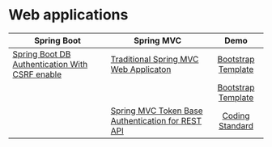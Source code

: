 # Web applications

| Spring Boot | Spring MVC | Demo |
| --- | --- | :---: |
| [Spring Boot DB Authentication With CSRF enable](https://github.com/stephenking1101/WebApp/tree/master/DBAuthenWithCSRF) | [Traditional Spring MVC Web Applicaton](https://github.com/stephenking1101/WebApp/tree/master/spring-anno-web-app) | [Bootstrap Template](https://stephenking1101.github.io/WebApp/demo/DBAuthenWithCSRF/index.html) |
|  |  | [Bootstrap Template](https://stephenking1101.github.io/WebApp/demo/DBAuthenWithCSRF/index.html) |
|  |[Spring MVC Token Base Authentication for REST API](https://github.com/stephenking1101/WebApp/blob/master/TokenBaseAuthen)|[Coding Standard](https://github.com/stephenking1101/WebApp/blob/master/TokenBaseAuthen/README.md)|
